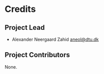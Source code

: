 Credits
=======

Project Lead
----------------

* Alexander Neergaard Zahid <aneol@dtu.dk>

Project Contributors
------------

None.
